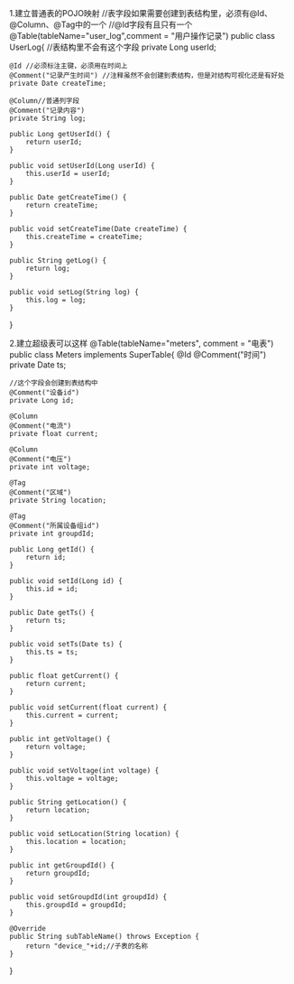 1.建立普通表的POJO映射
//表字段如果需要创建到表结构里，必须有@Id、@Column、@Tag中的一个
//@Id字段有且只有一个
@Table(tableName="user_log",comment = "用户操作记录")
public class UserLog{
	//表结构里不会有这个字段
	private Long userId;
	
	@Id //必须标注主键，必须用在时间上
	@Comment("记录产生时间") //注释虽然不会创建到表结构，但是对结构可视化还是有好处
	private Date createTime;
	
	@Column//普通列字段
	@Comment("记录内容")
	private String log;
	
	public Long getUserId() {
		return userId;
	}

	public void setUserId(Long userId) {
		this.userId = userId;
	}

	public Date getCreateTime() {
		return createTime;
	}

	public void setCreateTime(Date createTime) {
		this.createTime = createTime;
	}

	public String getLog() {
		return log;
	}

	public void setLog(String log) {
		this.log = log;
	}
}

2.建立超级表可以这样
@Table(tableName="meters", comment = "电表")
public class Meters implements SuperTable{
	@Id
	@Comment("时间")
	private Date ts;
	
	//这个字段会创建到表结构中
	@Comment("设备id")
	private Long id;
	
	@Column
	@Comment("电流")
	private float current;
	
	@Column
	@Comment("电压")
	private int voltage;
	
	@Tag
	@Comment("区域")
	private String location;
	
	@Tag
	@Comment("所属设备组id")
	private int groupdId;

	public Long getId() {
		return id;
	}

	public void setId(Long id) {
		this.id = id;
	}

	public Date getTs() {
		return ts;
	}

	public void setTs(Date ts) {
		this.ts = ts;
	}

	public float getCurrent() {
		return current;
	}

	public void setCurrent(float current) {
		this.current = current;
	}

	public int getVoltage() {
		return voltage;
	}

	public void setVoltage(int voltage) {
		this.voltage = voltage;
	}

	public String getLocation() {
		return location;
	}

	public void setLocation(String location) {
		this.location = location;
	}

	public int getGroupdId() {
		return groupdId;
	}

	public void setGroupdId(int groupdId) {
		this.groupdId = groupdId;
	}

	@Override
	public String subTableName() throws Exception {
		return "device_"+id;//子表的名称
	}
	
}
